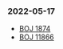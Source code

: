 ### 2022-05-17

- [BOJ 1874](https://www.acmicpc.net/problem/1874)
- [BOJ 11866](https://www.acmicpc.net/problem/11866)
